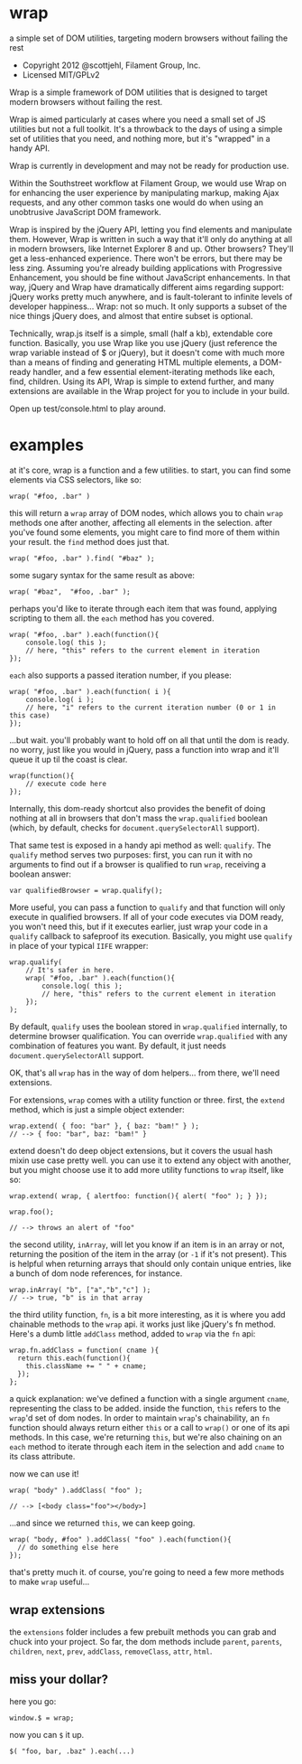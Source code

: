 # wrap

a simple set of DOM utilities, targeting modern browsers without failing the rest

* Copyright 2012 @scottjehl, Filament Group, Inc.
* Licensed MIT/GPLv2

Wrap is a simple framework of DOM utilities that is designed to target modern browsers without failing the rest.

Wrap is aimed particularly at cases where you need a small set of JS utilities but not a full toolkit. It's a throwback to the days of using a simple set of utilities that you need, and nothing more, but it's "wrapped" in a handy API.

Wrap is currently in development and may not be ready for production use. 

Within the Southstreet workflow at Filament Group, we would use Wrap on for enhancing the user experience by manipulating markup, making Ajax requests, and any other common tasks one would do when using an unobtrusive JavaScript DOM framework.

Wrap is inspired by the jQuery API, letting you find elements and manipulate them. However, Wrap is written in such a way that it'll only do anything at all in modern browsers, like Internet Explorer 8 and up. Other browsers? They'll get a less-enhanced experience. There won't be errors, but there may be less zing. Assuming you're already building applications with Progressive Enhancement, you should be fine without JavaScript enhancements. In that way, jQuery and Wrap have dramatically different aims regarding support: jQuery works pretty much anywhere, and is fault-tolerant to infinite levels of developer happiness... Wrap: not so much. It only supports a subset of the nice things jQuery does, and almost that entire subset is optional. 

Technically, wrap.js itself is a simple, small (half a kb), extendable core function. Basically, you use Wrap like you use jQuery (just reference the wrap variable instead of $ or jQuery), but it doesn't come with much more than a means of finding and generating HTML multiple elements, a DOM-ready handler, and a few essential element-iterating methods like each, find, children. Using its API, Wrap is simple to extend further, and many extensions are available in the Wrap project for you to include in your build.

Open up test/console.html to play around.

# examples

at it's core, wrap is a function and a few utilities. to start, you can find some elements via CSS selectors, like so:

    wrap( "#foo, .bar" )

this will return a `wrap` array of DOM nodes, which allows you to chain `wrap` methods one after another, affecting all elements in the selection. after you've found some elements, you might care to find more of them within your result. the `find` method does just that.

    wrap( "#foo, .bar" ).find( "#baz" );

some sugary syntax for the same result as above:

    wrap( "#baz",  "#foo, .bar" );

perhaps you'd like to iterate through each item that was found, applying scripting to them all. the `each` method has you covered.

    wrap( "#foo, .bar" ).each(function(){
		console.log( this );
		// here, "this" refers to the current element in iteration
	});
	
`each` also supports a passed iteration number, if you please:

    wrap( "#foo, .bar" ).each(function( i ){
		console.log( i );
		// here, "i" refers to the current iteration number (0 or 1 in this case)
	});

...but wait. you'll probably want to hold off on all that until the dom is ready. no worry, just like you would in jQuery, pass a function into wrap and it'll queue it up til the coast is clear.

    wrap(function(){
		// execute code here
	});

Internally, this dom-ready shortcut also provides the benefit of doing nothing at all in browsers that don't mass the `wrap.qualified` boolean (which, by default, checks for `document.querySelectorAll` support).

That same test is exposed in a handy api method as well: `qualify`. The `qualify` method serves two purposes: first, you can run it with no arguments to find out if a browser is qualified to run `wrap`, receiving a boolean answer: 

    var qualifiedBrowser = wrap.qualify();

More useful, you can pass a function to `qualify` and that function will only execute in qualified browsers. If all of your code executes via DOM ready, you won't need this, but if it executes earlier, just wrap your code in a `qualify` callback to safeproof its execution. Basically, you might use `qualify` in place of your typical `IIFE` wrapper:

    wrap.qualify(
		// It's safer in here.
	    wrap( "#foo, .bar" ).each(function(){
			console.log( this );
			// here, "this" refers to the current element in iteration
		});
	);

By default, `qualify` uses the boolean stored in `wrap.qualified` internally, to determine browser qualification. You can override `wrap.qualified` with any combination of features you want. By default, it just needs `document.querySelectorAll` support.

OK, that's all `wrap` has in the way of dom helpers... from there, we'll need extensions.

For extensions, `wrap` comes with a utility function or three. first, the `extend` method, which is just a simple object extender:

    wrap.extend( { foo: "bar" }, { baz: "bam!" } );
	// --> { foo: "bar", baz: "bam!" }

extend doesn't do deep object extensions, but it covers the usual hash mixin use case pretty well. you can use it to extend any object with another, but you might choose use it to add more utility functions to `wrap` itself, like so:

    wrap.extend( wrap, { alertfoo: function(){ alert( "foo" ); } });
	
	wrap.foo();
	
	// --> throws an alert of "foo"

the second utility, `inArray`, will let you know if an item is in an array or not, returning the position of the item in the array (or `-1` if it's not present). This is helpful when returning arrays that should only contain unique entries, like a bunch of dom node references, for instance.

    wrap.inArray( "b", ["a","b","c"] );
	// --> true, "b" is in that array

the third utility function, `fn`, is a bit more interesting, as it is where you add chainable methods to the `wrap` api. it works just like jQuery's fn method. Here's a dumb little `addClass` method, added to `wrap` via the `fn` api:

    wrap.fn.addClass = function( cname ){
      return this.each(function(){
        this.className += " " + cname;
      });
    };

a quick explanation: we've defined a function with a single argument `cname`, representing the class to be added. inside the function, `this` refers to the `wrap`'d set of dom nodes. In order to maintain `wrap`'s chainability, an `fn` function should always return either `this` or a call to `wrap()` or one of its api methods. In this case, we're returning `this`, but we're also chaining on an `each` method to iterate through each item in the selection and add `cname` to its class attribute.

now we can use it!

    wrap( "body" ).addClass( "foo" );
	
	// --> [<body class="foo"></body>]

...and since we returned `this`, we can keep going.

    wrap( "body, #foo" ).addClass( "foo" ).each(function(){
      // do something else here
    });

that's pretty much it. of course, you're going to need a few more methods to make `wrap` useful...

## wrap extensions

the `extensions` folder includes a few prebuilt methods you can grab and chuck into your project. So far, the dom methods include `parent`, `parents`, `children`, `next`, `prev`, `addClass`, `removeClass`, `attr`, `html`.

## miss your dollar?

here you go:

    window.$ = wrap;

now you can `$` it up.

    $( "foo, bar, .baz" ).each(...)